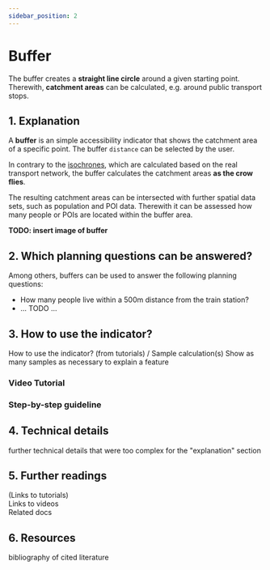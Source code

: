 ```yaml
---
sidebar_position: 2
---
```


# Buffer

The buffer creates a **straight line circle** around a given starting point. Therewith, **catchment areas** can be calculated, e.g. around public transport stops.  


## 1. Explanation

A **buffer** is an simple accessibility indicator that shows the catchment area of a specific point. The buffer ``distance`` can be selected by the user.

In contrary to the [isochrones](isochrones/), which are calculated based on the real transport network, the buffer calculates the catchment areas **as the crow flies**. 

The resulting catchment areas can be intersected with further spatial data sets, such as population and POI data. Therewith it can be assessed how many people or POIs are located within the buffer area.  

**TODO: insert image of buffer**

## 2. Which planning questions can be answered? 

Among others, buffers can be used to answer the following planning questions:
- How many people live within a 500m distance from the train station? 
- ... TODO ...

## 3. How to use the indicator?

How to use the indicator? (from tutorials) / Sample calculation(s)
Show as many samples as necessary to explain a feature

### Video Tutorial

### Step-by-step guideline

## 4. Technical details

further technical details that were too complex for the "explanation" section

## 5. Further readings

(Links to tutorials)  
Links to videos  
Related docs  

## 6. Resources

bibliography of cited literature